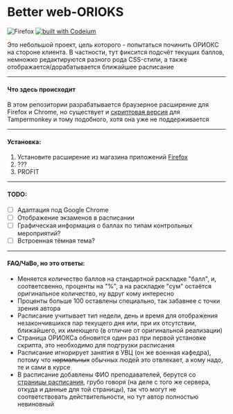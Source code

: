 # Better web-ORIOKS

![Firefox](https://img.shields.io/badge/Firefox_&_Android-FF7139?style=flat&logo=Firefox-Browser&logoColor=white)
[![built with Codeium](https://codeium.com/badges/main)](https://codeium.com)

Это небольшой проект, цель которого - попытаться починить ОРИОКС на стороне клиента.
В частности, тут фиксится подсчёт текущих баллов, немножко редактируются разного рода CSS-стили,
а также отображается/дорабатывается ближайшее расписание

---

#### Что здесь происходит

В этом репозитории разрабатывается браузерное расширение для Firefox и Chrome, 
но существует и [скриптовая версия](https://github.com/Psychosoc1al/better-oricocks)
для Tampermonkey и тому подобного, хотя она уже не поддерживается

---

#### Установка:

1. Установите расширение из магазина приложений [Firefox](https://addons.mozilla.org/en-US/firefox/addon/better-web-orioks/)
2. ???
3. PROFIT

---

#### TODO:

- [ ] Адаптация под Google Chrome
- [ ] Отображение экзаменов в расписании
- [ ] Графическая информация о баллах по типам контрольных мероприятий?
- [ ] Встроенная тёмная тема?

---

#### FAQ/ЧаВо, но это ответы:

- Меняется количество баллов на стандартной раскладке "балл", и, соответсвенно, проценты
  на "%", а на раскладке "сум" остаётся оригинальное количество, ну вдруг кому интересно
- Проценты больше 100 оставлены специально, так забавнее с точки зрения автора
- Расписание учитывает тип недели, день и время для отображения незакончившихся пар
  текущего дня или, при их отсутствии, ближайшего, их имеющего (в отличие от оригинальной
  реализации)
- Страница ОРИОКСа обновится один раз при первой установке скрипта, это необходимо для
  подгрузки расписания
- Расписание игнорирует занятия в УВЦ (он же военная кафедра), потому что ~~нормальных~~
  обычных людей это отвлекает, а кому надо, те и сами в курсе
- В расписание добавлены ФИО преподавателей, берутся со [страницы расписания](https://miet.ru/schedule),
  грубо говоря (на деле с того же сервера, откуда и данные для той страницы), так что могут
  не соответствовать действительности, но тут автор полностью невиновный

